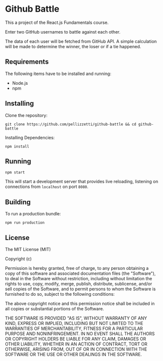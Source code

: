 # Github Battle

This a project of the React.js Fundamentals course.

Enter two GitHub usernames to battle against each other.

The data of each user will be fetched from GitHub API. A simple calculation will be made to determine the winner, the loser or if a tie happened.

## Requirements

The following items have to be installed and running:

* Node.js
* npm

## Installing

Clone the repository:

```
git clone https://github.com/pellizzetti/github-battle && cd github-battle
```

Installing Dependencies:

```
npm install
```

## Running

```
npm start
```

This will start a development server that provides live reloading, listening on connections from `localhost` on port `8080`.

## Building

To run a production bundle:

```
npm run production
```

## License

The MIT License (MIT)

Copyright (c)

Permission is hereby granted, free of charge, to any person obtaining a copy
of this software and associated documentation files (the "Software"), to deal
in the Software without restriction, including without limitation the rights
to use, copy, modify, merge, publish, distribute, sublicense, and/or sell
copies of the Software, and to permit persons to whom the Software is
furnished to do so, subject to the following conditions:

The above copyright notice and this permission notice shall be included in
all copies or substantial portions of the Software.

THE SOFTWARE IS PROVIDED "AS IS", WITHOUT WARRANTY OF ANY KIND, EXPRESS OR
IMPLIED, INCLUDING BUT NOT LIMITED TO THE WARRANTIES OF MERCHANTABILITY,
FITNESS FOR A PARTICULAR PURPOSE AND NONINFRINGEMENT. IN NO EVENT SHALL THE
AUTHORS OR COPYRIGHT HOLDERS BE LIABLE FOR ANY CLAIM, DAMAGES OR OTHER
LIABILITY, WHETHER IN AN ACTION OF CONTRACT, TORT OR OTHERWISE, ARISING FROM,
OUT OF OR IN CONNECTION WITH THE SOFTWARE OR THE USE OR OTHER DEALINGS IN
THE SOFTWARE.

